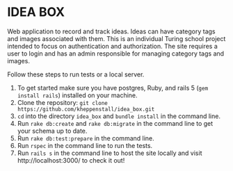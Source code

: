 # IDEA BOX

Web application to record and track ideas. Ideas can have category tags and images associated with them. This is an individual Turing school project intended to focus on authentication and authorization. The site requires a user to login and has an admin responsible for managing category tags and images.

Follow these steps to run tests or a local server.

1. To get started make sure you have postgres, Ruby, and rails 5  (`gem install rails`) installed on your machine.
1. Clone the repository: `git clone https://github.com/kheppenstall/idea_box.git`
1. `cd` into the directory `idea_box` and `bundle install` in the command line.
1. Run `rake db:create` and `rake db:migrate` in the command line to get your schema up to date.
1. Run `rake db:test:prepare` in the command line.
1. Run `rspec` in the command line to run the tests.
1. Run `rails s` in the command line to host the site locally and visit http://localhost:3000/ to check it out!
